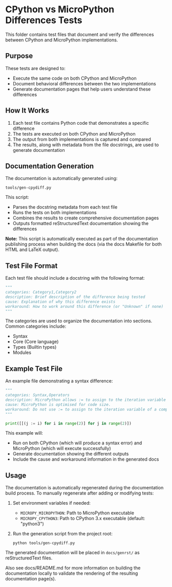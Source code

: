 # CPython vs MicroPython Differences Tests

This folder contains test files that document and verify the differences between 
CPython and MicroPython implementations.

## Purpose

These tests are designed to:
- Execute the same code on both CPython and MicroPython
- Document behavioral differences between the two implementations
- Generate documentation pages that help users understand these differences

## How It Works

1. Each test file contains Python code that demonstrates a specific difference
2. The tests are executed on both CPython and MicroPython
3. The output from both implementations is captured and compared
4. The results, along with metadata from the file docstrings, are used to generate documentation

## Documentation Generation

The documentation is automatically generated using:
```
tools/gen-cpydiff.py
```

This script:
- Parses the docstring metadata from each test file
- Runs the tests on both implementations
- Combines the results to create comprehensive documentation pages
- Outputs formatted reStructuredText documentation showing the differences

**Note:** This script is automatically executed as part of the documentation publishing
process when building the docs (via the docs Makefile for both HTML and LaTeX output).

## Test File Format

Each test file should include a docstring with the following format:
```python
"""
categories: Category1,Category2
description: Brief description of the difference being tested
cause: Explanation of why this difference exists
workaround: How to work around this difference (or "Unknown" if none)
"""
```

The categories are used to organize the documentation into sections. Common categories include:
- Syntax
- Core (Core language)
- Types (Builtin types)
- Modules

## Example Test File

An example file demonstrating a syntax difference:

```python
"""
categories: Syntax,Operators
description: MicroPython allows := to assign to the iteration variable in nested comprehensions, CPython does not.
cause: MicroPython is optimised for code size.
workaround: Do not use := to assign to the iteration variable of a comprehension.
"""

print([[(j := i) for i in range(2)] for j in range(2)])
```

This example will:
- Run on both CPython (which will produce a syntax error) and MicroPython (which will execute successfully)
- Generate documentation showing the different outputs
- Include the cause and workaround information in the generated docs

## Usage

The documentation is automatically regenerated during the documentation build process.
To manually regenerate after adding or modifying tests:

1. Set environment variables if needed:
   - `MICROPY_MICROPYTHON`: Path to MicroPython executable
   - `MICROPY_CPYTHON3`: Path to CPython 3.x executable (default: "python3")

2. Run the generation script from the project root:
   ```
   python tools/gen-cpydiff.py
   ```

The generated documentation will be placed in `docs/genrst/` as reStructuredText files.

Also see docs/README.md for more information on building the documentation locally 
to validate the rendering of the resulting documentation page(s).

